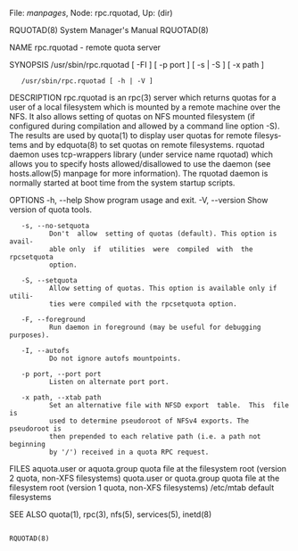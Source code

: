 File: *manpages*,  Node: rpc.rquotad,  Up: (dir)

RQUOTAD(8)                  System Manager's Manual                 RQUOTAD(8)



NAME
       rpc.rquotad - remote quota server

SYNOPSIS
       /usr/sbin/rpc.rquotad [ -FI ] [ -p port ] [ -s | -S ] [ -x path ]

       /usr/sbin/rpc.rquotad [ -h | -V ]

DESCRIPTION
       rpc.rquotad  is  an  rpc(3) server which returns quotas for a user of a
       local filesystem which is mounted by a remote machine over the NFS.  It
       also  allows setting of quotas on NFS mounted filesystem (if configured
       during compilation and allowed by  a  command  line  option  -S).   The
       results are used by quota(1) to display user quotas for remote filesys‐
       tems and by edquota(8) to set quotas on  remote  filesystems.   rquotad
       daemon  uses  tcp-wrappers  library  (under service name rquotad) which
       allows you to specify hosts allowed/disallowed to use the  daemon  (see
       hosts.allow(5)  manpage  for  more  information). The rquotad daemon is
       normally started at boot time from the system startup scripts.

OPTIONS
       -h, --help
              Show program usage and exit.   -V,  --version  Show  version  of
              quota tools.

       -s, --no-setquota
              Don't  allow  setting of quotas (default). This option is avail‐
              able only  if  utilities  were  compiled  with  the  rpcsetquota
              option.

       -S, --setquota
              Allow setting of quotas. This option is available only if utili‐
              ties were compiled with the rpcsetquota option.

       -F, --foreground
              Run daemon in foreground (may be useful for debugging purposes).

       -I, --autofs
              Do not ignore autofs mountpoints.

       -p port, --port port
              Listen on alternate port port.

       -x path, --xtab path
              Set an alternative file with NFSD export  table.  This  file  is
              used to determine pseudoroot of NFSv4 exports. The pseudoroot is
              then prepended to each relative path (i.e. a path not  beginning
              by '/') received in a quota RPC request.


FILES
       aquota.user or aquota.group
                           quota file at the filesystem root (version 2 quota,
                           non-XFS filesystems)
       quota.user or quota.group
                           quota file at the filesystem root (version 1 quota,
                           non-XFS filesystems)
       /etc/mtab           default filesystems

SEE ALSO
       quota(1), rpc(3), nfs(5), services(5), inetd(8)



                                                                    RQUOTAD(8)
